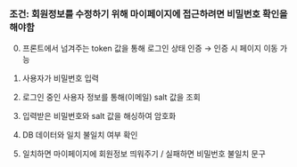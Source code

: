 ### 조건: 회원정보를 수정하기 위해 마이페이지에 접근하려면 비밀번호 확인을 해야함

0. 프론트에서 넘겨주는 token 값을 통해 로그인 상태 인증 → 인증 시 페이지 이동 가능

1. 사용자가 비밀번호 입력 

2. 로그인 중인 사용자 정보를 통해(이메일) salt 값을 조회

3. 입력받은 비밀번호와 salt 값을 해싱하여 암호화 

4. DB 데이터와 일치 불일치 여부 확인 

5. 일치하면 마이페이지에 회원정보 띄워주기 / 실패하면 비밀번호 불일치 문구
